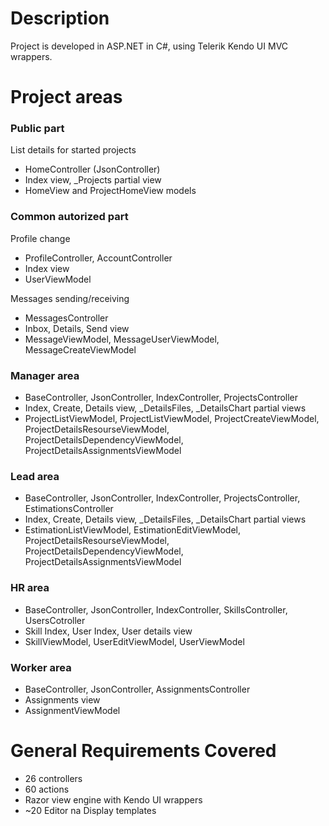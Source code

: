 # Description

Project is developed in ASP.NET in C#, using Telerik Kendo UI MVC wrappers.

# Project areas

### Public part
List details for started projects
- HomeController (JsonController)
- Index view, _Projects partial view
- HomeView and ProjectHomeView models

### Common autorized part
Profile change
- ProfileController, AccountController
- Index view
- UserViewModel

Messages sending/receiving
- MessagesController
- Inbox, Details, Send view
- MessageViewModel, MessageUserViewModel, MessageCreateViewModel

### Manager area
- BaseController, JsonController, IndexController, ProjectsController
- Index, Create, Details view, _DetailsFiles, _DetailsChart partial views
- ProjectListViewModel, ProjectListViewModel, ProjectCreateViewModel, ProjectDetailsResourseViewModel, ProjectDetailsDependencyViewModel, ProjectDetailsAssignmentsViewModel

### Lead area
- BaseController, JsonController, IndexController, ProjectsController, EstimationsController
- Index, Create, Details view, _DetailsFiles, _DetailsChart partial views
- EstimationListViewModel, EstimationEditViewModel, ProjectDetailsResourseViewModel, ProjectDetailsDependencyViewModel, ProjectDetailsAssignmentsViewModel

### HR area
- BaseController, JsonController, IndexController, SkillsController, UsersCotroller
- Skill Index, User Index, User details view
- SkillViewModel, UserEditViewModel, UserViewModel

### Worker area
- BaseController, JsonController, AssignmentsController
- Assignments view
- AssignmentViewModel

# General Requirements Covered
- 26 controllers
- 60 actions
- Razor view engine with Kendo UI wrappers 
- ~20 Editor na Display templates
